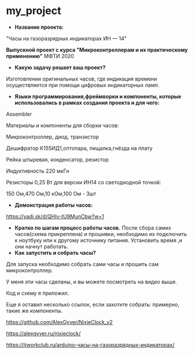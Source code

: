 # my_project
- **Название проекта:** 

"Часы на газоразрядных индикаторах ИН — 14"

**Выпускной проект с курса "Микроконтреллерам и их практическому применению"** МФТИ 2020

- **Какую задачу решает ваш проект?**

Изготовлении оригинальных часов, где индикация времени осуществляется при помощи цифровых индикаторных ламп.

- **Языки программирования,фреймворки и компоненты, которые использовались в рамках создания проекта и для чего:**

Assembler

Материалы и компоненты для сборки часов:

Микроконтроллер, диод, транзистор

Дешифратор К155ИД1,оптопара, пищалка,гнёзда на плату 

Рейка штыревая, конденсатор, резистор

Индуктивность 220 мкГн 

Резисторы 0,25 Вт для версии ИН14 со светодиодной точкой:

150 Ом,470 Ом,10 кОм,100 Ом - 3шт


- **Демонстрация работы часов:**

https://yadi.sk/d/QHIv-tU9MunCbw?w=1

- **Кратко по шагам процесс работы часов.**
После сбора самих часов(схема прикреплена) и прошивки, необходимо их подключить к ноутбуку или к другому источнику питания.
Установить время ,и они начнут работать.
- **Как запустить и собрать часы?**

Для запуска необходимо собрать сами часы и прошить сам микроконтроллер.

У меня эти часы сделаны, и вы можете посмотреть на видео выше.

Код и схему я приложил.

Еще я оставил несколько ссылок, если захотите собрать: примерно, такие же компоненты.

https://github.com/AlexGyver/NixieClock_v2

https://alexgyver.ru/nixieclock/

https://itworkclub.ru/arduino-часы-на-газоразрядных-индикаторах/
